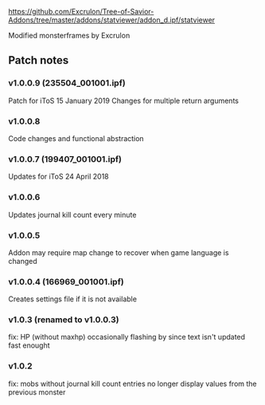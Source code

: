 https://github.com/Excrulon/Tree-of-Savior-Addons/tree/master/addons/statviewer/addon_d.ipf/statviewer


Modified monsterframes by Excrulon


Patch notes
---
### v1.0.0.9 (235504_001001.ipf)
Patch for iToS 15 January 2019
Changes for multiple return arguments

### v1.0.0.8
Code changes and functional abstraction


### v1.0.0.7 (199407_001001.ipf)
Updates for iToS 24 April 2018


### v1.0.0.6
Updates journal kill count every minute


### v1.0.0.5
Addon may require map change to recover when game language is changed


### v1.0.0.4 (166969_001001.ipf)
Creates settings file if it is not available


### v1.0.3 (renamed to v1.0.0.3)
fix: HP (without maxhp) occasionally flashing by since text isn't updated fast enought


### v1.0.2
fix: mobs without journal kill count entries no longer display values from the previous monster